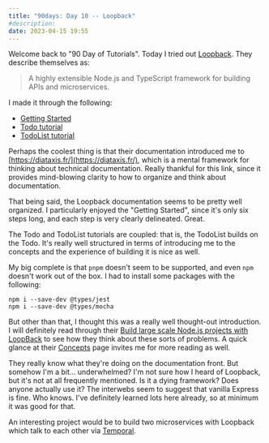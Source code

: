 ```yaml
---
title: "90days: Day 10 -- Loopback"
#description: 
date: 2023-04-15 19:55
---
```


Welcome back to "90 Day of Tutorials". Today I tried out [Loopback](https://loopback.io/index.html). They describe themselves as:
> A highly extensible Node.js and TypeScript framework for building APIs and microservices.

I made it through the following:
* [Getting Started](https://loopback.io/getting-started.html)
* [Todo tutorial](https://loopback.io/doc/en/lb4/todo-tutorial.html)
* [TodoList tutorial](https://loopback.io/doc/en/lb4/todo-list-tutorial.html)

Perhaps the coolest thing is that their documentation introduced me to [https://diataxis.fr/](https://diataxis.fr/), which is a mental framework for thinking about technical documentation. Really thankful for this link, since it provides mind-blowing clarity to how to organize and think about documentation.

That being said, the Loopback documentation seems to be pretty well organized. I particularly enjoyed the "Getting Started", since it's only six steps long, and each step is very clearly delineated. Great.

The Todo and TodoList tutorials are coupled: that is, the TodoList builds on the Todo. It's really well structured in terms of introducing me to the concepts and the experience of building it is nice as well.


My big complete is that `pnpm` doesn't seem to be supported, and even `npm` doesn't work out of the box. I had to install some packages with the following:
```
npm i --save-dev @types/jest
npm i --save-dev @types/mocha
```

But other than that, I thought this was a really well thought-out introduction. I will definitely read through their [Build large scale Node.js projects with LoopBack](https://loopback.io/doc/en/lb4/core-tutorial.html) to see how they think about these sorts of problems. A quick glance at their [Concepts](https://loopback.io/doc/en/lb4/Concepts.html) page invites me for more reading as well.

They really know what they're doing on the documentation front. But somehow I'm a bit... underwhelmed? I'm not sure how I heard of Loopback, but it's not at all frequently mentioned. Is it a dying framework? Does anyone actually use it? The interwebs seem to suggest that vanilla Express is fine. Who knows. I've definitely learned lots here already, so at minimum it was good for that.

An interesting project would be to build two microservices with Loopback which talk to each other via [Temporal](/blog/90days-day-9-temporal).
